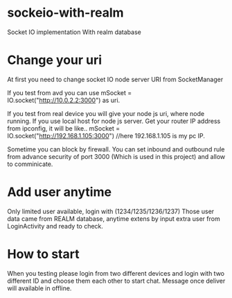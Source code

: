 # sockeio-with-realm
Socket IO implementation With realm database 

# Change your uri
At first you need to change socket IO node server URI from SocketManager

If you test from avd you can use 
mSocket = IO.socket("http://10.0.2.2:3000") as uri.

If you test from real device you will give your node js uri, where node running. If you use local host for node js server. Get your router IP address from ipconfig, it will be like..
mSocket = IO.socket("http://192.168.1.105:3000") //here 192.168.1.105 is my pc IP.

Sometime you can block by firewall. You can set inbound and outbound rule from advance security of port 3000 (Which is used in this project) and allow to comminicate.

# Add user anytime
Only limited user available, login with (1234/1235/1236/1237)
Those user data came from REALM database, anytime extens by input extra user from LoginActivity and ready to check.

# How to start
When you testing please login from two different devices and login with two different ID and choose them each other to start chat.
Message once deliver will available in offline.
